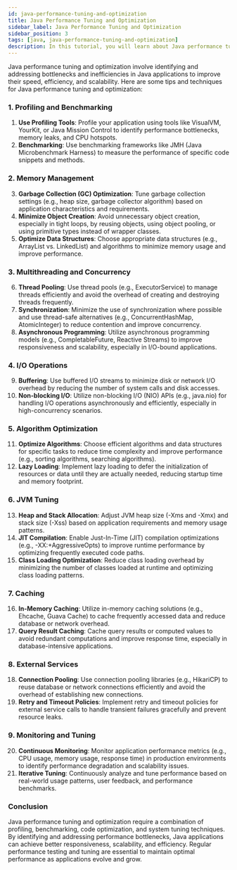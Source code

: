 ```yaml
---
id: java-performance-tuning-and-optimization
title: Java Performance Tuning and Optimization
sidebar_label: Java Performance Tuning and Optimization
sidebar_position: 3
tags: [java, java-performance-tuning-and-optimization]
description: In this tutorial, you will learn about Java performance tuning and optimization techniques to improve the performance of Java applications.
---
```

Java performance tuning and optimization involve identifying and addressing bottlenecks and inefficiencies in Java applications to improve their speed, efficiency, and scalability. Here are some tips and techniques for Java performance tuning and optimization:

### 1. Profiling and Benchmarking

1. **Use Profiling Tools**: Profile your application using tools like VisualVM, YourKit, or Java Mission Control to identify performance bottlenecks, memory leaks, and CPU hotspots.
2. **Benchmarking**: Use benchmarking frameworks like JMH (Java Microbenchmark Harness) to measure the performance of specific code snippets and methods.

### 2. Memory Management

3. **Garbage Collection (GC) Optimization**: Tune garbage collection settings (e.g., heap size, garbage collector algorithm) based on application characteristics and requirements.
4. **Minimize Object Creation**: Avoid unnecessary object creation, especially in tight loops, by reusing objects, using object pooling, or using primitive types instead of wrapper classes.
5. **Optimize Data Structures**: Choose appropriate data structures (e.g., ArrayList vs. LinkedList) and algorithms to minimize memory usage and improve performance.

### 3. Multithreading and Concurrency

6. **Thread Pooling**: Use thread pools (e.g., ExecutorService) to manage threads efficiently and avoid the overhead of creating and destroying threads frequently.
7. **Synchronization**: Minimize the use of synchronization where possible and use thread-safe alternatives (e.g., ConcurrentHashMap, AtomicInteger) to reduce contention and improve concurrency.
8. **Asynchronous Programming**: Utilize asynchronous programming models (e.g., CompletableFuture, Reactive Streams) to improve responsiveness and scalability, especially in I/O-bound applications.

### 4. I/O Operations

9. **Buffering**: Use buffered I/O streams to minimize disk or network I/O overhead by reducing the number of system calls and disk accesses.
10. **Non-blocking I/O**: Utilize non-blocking I/O (NIO) APIs (e.g., java.nio) for handling I/O operations asynchronously and efficiently, especially in high-concurrency scenarios.

### 5. Algorithm Optimization

11. **Optimize Algorithms**: Choose efficient algorithms and data structures for specific tasks to reduce time complexity and improve performance (e.g., sorting algorithms, searching algorithms).
12. **Lazy Loading**: Implement lazy loading to defer the initialization of resources or data until they are actually needed, reducing startup time and memory footprint.

### 6. JVM Tuning

13. **Heap and Stack Allocation**: Adjust JVM heap size (-Xms and -Xmx) and stack size (-Xss) based on application requirements and memory usage patterns.
14. **JIT Compilation**: Enable Just-In-Time (JIT) compilation optimizations (e.g., -XX:+AggressiveOpts) to improve runtime performance by optimizing frequently executed code paths.
15. **Class Loading Optimization**: Reduce class loading overhead by minimizing the number of classes loaded at runtime and optimizing class loading patterns.

### 7. Caching

16. **In-Memory Caching**: Utilize in-memory caching solutions (e.g., Ehcache, Guava Cache) to cache frequently accessed data and reduce database or network overhead.
17. **Query Result Caching**: Cache query results or computed values to avoid redundant computations and improve response time, especially in database-intensive applications.

### 8. External Services

18. **Connection Pooling**: Use connection pooling libraries (e.g., HikariCP) to reuse database or network connections efficiently and avoid the overhead of establishing new connections.
19. **Retry and Timeout Policies**: Implement retry and timeout policies for external service calls to handle transient failures gracefully and prevent resource leaks.

### 9. Monitoring and Tuning

20. **Continuous Monitoring**: Monitor application performance metrics (e.g., CPU usage, memory usage, response time) in production environments to identify performance degradation and scalability issues.
21. **Iterative Tuning**: Continuously analyze and tune performance based on real-world usage patterns, user feedback, and performance benchmarks.

### Conclusion

Java performance tuning and optimization require a combination of profiling, benchmarking, code optimization, and system tuning techniques. By identifying and addressing performance bottlenecks, Java applications can achieve better responsiveness, scalability, and efficiency. Regular performance testing and tuning are essential to maintain optimal performance as applications evolve and grow.